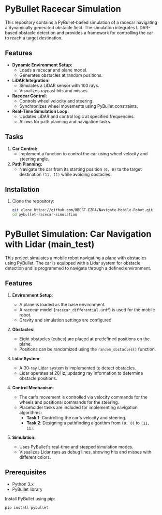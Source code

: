# PyBullet Racecar Simulation

This repository contains a PyBullet-based simulation of a racecar navigating a dynamically generated obstacle field. The simulation integrates LiDAR-based obstacle detection and provides a framework for controlling the car to reach a target destination.

## Features
- **Dynamic Environment Setup:**
  - Loads a racecar and plane model.
  - Generates obstacles at random positions.
- **LiDAR Integration:**
  - Simulates a LiDAR sensor with 100 rays.
  - Visualizes raycast hits and misses.
- **Racecar Control:**
  - Controls wheel velocity and steering.
  - Synchronizes wheel movements using PyBullet constraints.
- **Real-Time Simulation Loop:**
  - Updates LiDAR and control logic at specified frequencies.
  - Allows for path planning and navigation tasks.

## Tasks
1. **Car Control:**
   - Implement a function to control the car using wheel velocity and steering angle.
2. **Path Planning:**
   - Navigate the car from its starting position `(0, 0)` to the target destination `(11, 11)` while avoiding obstacles.

## Installation
1. Clone the repository:
   ```bash
   git clone https://github.com/DBEST-EZRA/Navigate-Mobile-Robot.git
   cd pybullet-racecar-simulation

# PyBullet Simulation: Car Navigation with Lidar (main_test)

This project simulates a mobile robot navigating a plane with obstacles using PyBullet. The car is equipped with a Lidar system for obstacle detection and is programmed to navigate through a defined environment.

## Features

1. **Environment Setup**:
   - A plane is loaded as the base environment.
   - A racecar model (`racecar_differential.urdf`) is used for the mobile robot.
   - Gravity and simulation settings are configured.

2. **Obstacles**:
   - Eight obstacles (cubes) are placed at predefined positions on the plane.
   - Positions can be randomized using the `random_obstacles()` function.

3. **Lidar System**:
   - A 30-ray Lidar system is implemented to detect obstacles.
   - Lidar operates at 20Hz, updating ray information to determine obstacle positions.

4. **Control Mechanism**:
   - The car's movement is controlled via velocity commands for the wheels and positional commands for the steering.
   - Placeholder tasks are included for implementing navigation algorithms:
     - **Task 1**: Controlling the car's velocity and steering.
     - **Task 2**: Designing a pathfinding algorithm from `(0, 0)` to `(11, 11)`.

5. **Simulation**:
   - Uses PyBullet's real-time and stepped simulation modes.
   - Visualizes Lidar rays as debug lines, showing hits and misses with different colors.

## Prerequisites

- Python 3.x
- PyBullet library

Install PyBullet using pip:

```bash
pip install pybullet

